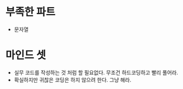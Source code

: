 # 부족한 파트
- 문자열

# 마인드 셋
- 실무 코드를 작성하는 것 처럼 할 필요없다. 무조건 하드코딩하고 빨리 풀어라.
- 확실하지만 귀찮은 코딩은 하지 않으려 한다. 그냥 해라.


